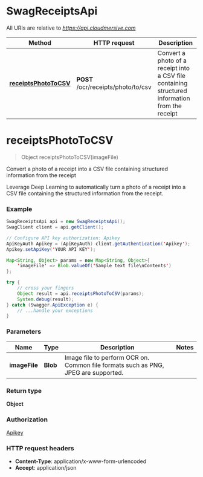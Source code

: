 # SwagReceiptsApi

All URIs are relative to *https://api.cloudmersive.com*

Method | HTTP request | Description
------------- | ------------- | -------------
[**receiptsPhotoToCSV**](SwagReceiptsApi.md#receiptsPhotoToCSV) | **POST** /ocr/receipts/photo/to/csv | Convert a photo of a receipt into a CSV file containing structured information from the receipt


<a name="receiptsPhotoToCSV"></a>
# **receiptsPhotoToCSV**
> Object receiptsPhotoToCSV(imageFile)

Convert a photo of a receipt into a CSV file containing structured information from the receipt

Leverage Deep Learning to automatically turn a photo of a receipt into a CSV file containing the structured information from the receipt.

### Example
```java
SwagReceiptsApi api = new SwagReceiptsApi();
SwagClient client = api.getClient();

// Configure API key authorization: Apikey
ApiKeyAuth Apikey = (ApiKeyAuth) client.getAuthentication('Apikey');
Apikey.setApiKey('YOUR API KEY');

Map<String, Object> params = new Map<String, Object>{
    'imageFile' => Blob.valueOf('Sample text file\nContents')
};

try {
    // cross your fingers
    Object result = api.receiptsPhotoToCSV(params);
    System.debug(result);
} catch (Swagger.ApiException e) {
    // ...handle your exceptions
}
```

### Parameters

Name | Type | Description  | Notes
------------- | ------------- | ------------- | -------------
 **imageFile** | **Blob**| Image file to perform OCR on.  Common file formats such as PNG, JPEG are supported. |

### Return type

**Object**

### Authorization

[Apikey](../README.md#Apikey)

### HTTP request headers

 - **Content-Type**: application/x-www-form-urlencoded
 - **Accept**: application/json

